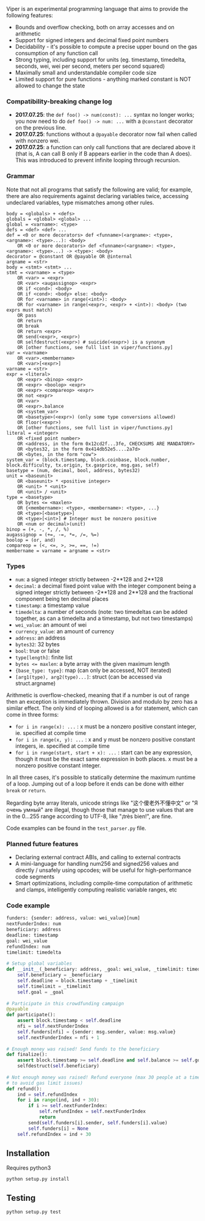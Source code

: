 Viper is an experimental programming language that aims to provide the following features:

* Bounds and overflow checking, both on array accesses and on arithmetic
* Support for signed integers and decimal fixed point numbers
* Decidability - it's possible to compute a precise upper bound on the gas consumption of any function call
* Strong typing, including support for units (eg. timestamp, timedelta, seconds, wei, wei per second, meters per second squared)
* Maximally small and understandable compiler code size
* Limited support for pure functions - anything marked constant is NOT allowed to change the state

### Compatibility-breaking change log

* **2017.07.25**: the `def foo() -> num(const): ...` syntax no longer works; you now need to do `def foo() -> num: ...` with a `@constant` decorator on the previous line.
* **2017.07.25**: functions without a `@payable` decorator now fail when called with nonzero wei.
* **2017.07.25**: a function can only call functions that are declared above it (that is, A can call B only if B appears earlier in the code than A does). This was introduced to prevent infinite looping through recursion.

### Grammar

Note that not all programs that satisfy the following are valid; for example, there are also requirements against declaring variables twice, accessing undeclared variables, type mismatches among other rules.

    body = <globals> + <defs>
    globals = <global> <global> ...
    global = <varname>: <type>
    defs = <def> <def> ...
    def = <0 or more decorators> def <funname>(<argname>: <type>, <argname>: <type>...): <body>
        OR <0 or more decorators> def <funname>(<argname>: <type>, <argname>: <type>...) -> <type>: <body>
    decorator = @constant OR @payable OR @internal
    argname = <str>
    body = <stmt> <stmt> ...
    stmt = <varname> = <type>
        OR <var> = <expr>
        OR <var> <augassignop> <expr>
        OR if <cond>: <body>
        OR if <cond>: <body> else: <body>
        OR for <varname> in range(<int>): <body>
        OR for <varname> in range(<expr>, <expr> + <int>): <body> (two exprs must match)
        OR pass
        OR return
        OR break
        OR return <expr>
        OR send(<expr>, <expr>)
        OR selfdestruct(<expr>) # suicide(<expr>) is a synonym
        OR [other functions, see full list in viper/functions.py]
    var = <varname>
        OR <var>.<membername>
        OR <var>[<expr>]
    varname = <str>
    expr = <literal>
        OR <expr> <binop> <expr>
        OR <expr> <boolop> <expr>
        OR <expr> <compareop> <expr>
        OR not <expr>
        OR <var>
        OR <expr>.balance
        OR <system_var>
        OR <basetype>(<expr>) (only some type conversions allowed)
        OR floor(<expr>)
        OR [other functions, see full list in viper/functions.py]
    literal = <integer>
        OR <fixed point number>
        OR <address, in the form 0x12cd2f...3fe, CHECKSUMS ARE MANDATORY>
        OR <bytes32, in the form 0x414db52e5....2a7d>
        OR <bytes, in the form "cow">
    system_var = (block.timestamp, block.coinbase, block.number, block.difficulty, tx.origin, tx.gasprice, msg.gas, self)
    basetype = (num, decimal, bool, address, bytes32)
    unit = <baseunit>
        OR <baseunit> * <positive integer>
        OR <unit> * <unit>
        OR <unit> / <unit>
    type = <basetype>
        OR bytes <= <maxlen>
        OR {<membername>: <type>, <membername>: <type>, ...}
        OR <type>[<basetype>]
        OR <type>[<int>] # Integer must be nonzero positive
        OR <num or decimal>(unit)
    binop = (+, -, *, /, %)
    augassignop = (+=, -=, *=, /=, %=)
    boolop = (or, and)
    compareop = (<, <=, >, >=, ==, !=)
    membername = varname = argname = <str>

### Types

* `num`: a signed integer strictly between -2\*\*128 and 2\*\*128
* `decimal`: a decimal fixed point value with the integer component being a signed integer strictly between -2\*\*128 and 2\*\*128 and the fractional component being ten decimal places
* `timestamp`: a timestamp value
* `timedelta`: a number of seconds (note: two timedeltas can be added together, as can a timedelta and a timestamp, but not two timestamps)
* `wei_value`: an amount of wei
* `currency_value`: an amount of currency
* `address`: an address
* `bytes32`: 32 bytes
* `bool`: true or false
* `type[length]`: finite list
* `bytes <= maxlen`: a byte array with the given maximum length
* `{base_type: type}`: map (can only be accessed, NOT iterated)
* `[arg1(type), arg2(type)...]`: struct (can be accessed via struct.argname)

Arithmetic is overflow-checked, meaning that if a number is out of range then an exception is immediately thrown. Division and modulo by zero has a similar effect. The only kind of looping allowed is a for statement, which can come in three forms:

* `for i in range(x): ...` : x must be a nonzero positive constant integer, ie. specified at compile time
* `for i in range(x, y): ...` : x and y must be nonzero positive constant integers, ie. specified at compile time
* `for i in range(start, start + x): ...` : start can be any expression, though it must be the exact same expression in both places. x must be a nonzero positive constant integer.

In all three cases, it's possible to statically determine the maximum runtime of a loop. Jumping out of a loop before it ends can be done with either `break` or `return`.

Regarding byte array literals, unicode strings like "这个傻老外不懂中文" or "Я очень умный" are illegal, though those that manage to use values that are in the 0...255 range according to UTF-8, like "¡très bien!", are fine.

Code examples can be found in the `test_parser.py` file.

### Planned future features

* Declaring external contract ABIs, and calling to external contracts
* A mini-language for handling num256 and signed256 values and directly / unsafely using opcodes; will be useful for high-performance code segments
* Smart optimizations, including compile-time computation of arithmetic and clamps, intelligently computing realistic variable ranges, etc

### Code example

```python
funders: {sender: address, value: wei_value}[num]
nextFunderIndex: num
beneficiary: address
deadline: timestamp
goal: wei_value
refundIndex: num
timelimit: timedelta
    
# Setup global variables
def __init__(_beneficiary: address, _goal: wei_value, _timelimit: timedelta):
    self.beneficiary = _beneficiary
    self.deadline = block.timestamp + _timelimit
    self.timelimit = _timelimit
    self.goal = _goal
    
# Participate in this crowdfunding campaign
@payable
def participate():
    assert block.timestamp < self.deadline
    nfi = self.nextFunderIndex
    self.funders[nfi] = {sender: msg.sender, value: msg.value}
    self.nextFunderIndex = nfi + 1
    
# Enough money was raised! Send funds to the beneficiary
def finalize():
    assert block.timestamp >= self.deadline and self.balance >= self.goal
    selfdestruct(self.beneficiary)
    
# Not enough money was raised! Refund everyone (max 30 people at a time
# to avoid gas limit issues)
def refund():
    ind = self.refundIndex
    for i in range(ind, ind + 30):
        if i >= self.nextFunderIndex:
            self.refundIndex = self.nextFunderIndex
            return
        send(self.funders[i].sender, self.funders[i].value)
        self.funders[i] = None
    self.refundIndex = ind + 30
```

## Installation

Requires python3

	python setup.py install

## Testing

	python setup.py test
